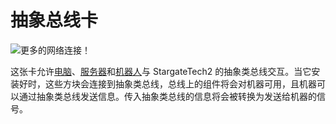 # 抽象总线卡

![更多的网络连接！](oredict:oc:abstractBusCard)

这张卡允许[电脑](../general/computer.md)、[服务器](server1.md)和[机器人](../block/robot.md)与 StargateTech2 的抽象类总线交互。当它安装好时，这些方块会连接到抽象类总线，总线上的组件将会对机器可用，且机器可以通过抽象类总线发送信息。传入抽象类总线的信息将会被转换为发送给机器的信号。
